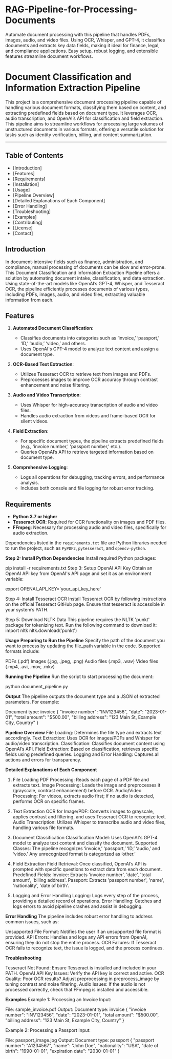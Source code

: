 # RAG-Pipeline-for-Processing-Documents
 Automate document processing with this pipeline that handles PDFs, images, audio, and video files. Using OCR, Whisper, and GPT-4, it classifies documents and extracts key data fields, making it ideal for finance, legal, and compliance applications. Easy setup, robust logging, and extensible features streamline document workflows.

 # Document Classification and Information Extraction Pipeline

This project is a comprehensive document processing pipeline capable of handling various document formats, classifying them based on content, and extracting predefined fields based on document type. It leverages OCR, audio transcription, and OpenAI’s API for classification and field extraction. This pipeline aims to streamline workflows for processing large volumes of unstructured documents in various formats, offering a versatile solution for tasks such as identity verification, billing, and content summarization.

---

## Table of Contents

- [Introduction]
- [Features]
- [Requirements]
- [Installation]
- [Usage]
- [Pipeline Overview]
- [Detailed Explanations of Each Component]
- [Error Handling]
- [Troubleshooting]
- [Examples]
- [Contributing]
- [License]
- [Contact]


## Introduction

In document-intensive fields such as finance, administration, and compliance, manual processing of documents can be slow and error-prone. This Document Classification and Information Extraction Pipeline offers a solution by automating document intake, classification, and data extraction. Using state-of-the-art models like OpenAI’s GPT-4, Whisper, and Tesseract OCR, the pipeline efficiently processes documents of various types, including PDFs, images, audio, and video files, extracting valuable information from each.


## Features

1. **Automated Document Classification**:
   - Classifies documents into categories such as ‘invoice,’ ‘passport,’ ‘ID,’ ‘audio,’ ‘video,’ and others.
   - Uses OpenAI's GPT-4 model to analyze text content and assign a document type.

2. **OCR-Based Text Extraction**:
   - Utilizes Tesseract OCR to retrieve text from images and PDFs.
   - Preprocesses images to improve OCR accuracy through contrast enhancement and noise filtering.

3. **Audio and Video Transcription**:
   - Uses Whisper for high-accuracy transcription of audio and video files.
   - Handles audio extraction from videos and frame-based OCR for silent videos.

4. **Field Extraction**:
   - For specific document types, the pipeline extracts predefined fields (e.g., 'invoice number,' 'passport number,' etc.).
   - Queries OpenAI’s API to retrieve targeted information based on document type.

5. **Comprehensive Logging**:
   - Logs all operations for debugging, tracking errors, and performance analysis.
   - Includes both console and file logging for robust error tracking.



## Requirements

- **Python 3.7 or higher**
- **Tesseract OCR**: Required for OCR functionality on images and PDF files.
- **FFmpeg**: Necessary for processing audio and video files, specifically for audio extraction.
  
Dependencies listed in the `requirements.txt` file are Python libraries needed to run the project, such as `PyPDF2`, `pytesseract`, and `opencv-python`.

**Step 2: Install Python Dependencies**
Install required Python packages:

pip install -r requirements.txt
Step 3: Setup OpenAI API Key
Obtain an OpenAI API key from OpenAI's API page and set it as an environment variable:


export OPENAI_API_KEY='your_api_key_here'

Step 4: Install Tesseract OCR
Install Tesseract OCR by following instructions on the official Tesseract GitHub page. Ensure that tesseract is accessible in your system’s PATH.

Step 5: Download NLTK Data
This pipeline requires the NLTK 'punkt' package for tokenizing text. Run the following command to download it:
import nltk
nltk.download('punkt')


**Usage**
**Preparing to Run the Pipeline**
Specify the path of the document you want to process by updating the file_path variable in the code. Supported formats include:

PDFs (.pdf)
Images (.jpg, .jpeg, .png)
Audio files (.mp3, .wav)
Video files (.mp4, .avi, .mov, .mkv)


**Running the Pipeline**
Run the script to start processing the document:

python document_pipeline.py


**Output**
The pipeline outputs the document type and a JSON of extracted parameters. For example:


Document type: invoice
{
    "invoice number": "INV123456",
    "date": "2023-01-01",
    "total amount": "$500.00",
    "billing address": "123 Main St, Example City, Country"
}

**Pipeline Overview**
File Loading: Determines the file type and extracts text accordingly.
Text Extraction: Uses OCR for images/PDFs and Whisper for audio/video transcription.
Classification: Classifies document content using OpenAI’s API.
Field Extraction: Based on classification, retrieves specific fields using predefined queries.
Logging and Error Handling: Captures all actions and errors for transparency.


**Detailed Explanations of Each Component**
1. File Loading
PDF Processing: Reads each page of a PDF file and extracts text.
Image Processing: Loads the image and preprocesses it (grayscale, contrast enhancement) before OCR.
Audio/Video Processing: For videos, extracts audio first; if no audio is detected, performs OCR on specific frames.

2. Text Extraction
OCR for Image/PDF: Converts images to grayscale, applies contrast and filtering, and uses Tesseract OCR to recognize text.
Audio Transcription: Utilizes Whisper to transcribe audio and video files, handling various file formats.

3. Document Classification
Classification Model: Uses OpenAI's GPT-4 model to analyze text content and classify the document.
Supported Classes: The pipeline recognizes ‘invoice,’ ‘passport,’ ‘ID,’ ‘audio,’ and ‘video.’ Any unrecognized format is categorized as ‘other.’

4. Field Extraction
Field Retrieval: Once classified, OpenAI’s API is prompted with specific questions to extract data from each document.
Predefined Fields:
Invoice: Extracts 'invoice number', 'date', 'total amount', 'billing address'.
Passport: Extracts 'passport number', 'name', 'nationality', 'date of birth'.

5. Logging and Error Handling
Logging: Logs every step of the process, providing a detailed record of operations.
Error Handling: Catches and logs errors to avoid pipeline crashes and assist in debugging.


**Error Handling**
The pipeline includes robust error handling to address common issues, such as:

Unsupported File Format: Notifies the user if an unsupported file format is provided.
API Errors: Handles and logs any API errors from OpenAI, ensuring they do not stop the entire process.
OCR Failures: If Tesseract OCR fails to recognize text, the issue is logged, and the process continues.

**Troubleshooting**

Tesseract Not Found: Ensure Tesseract is installed and included in your PATH.
OpenAI API Key Issues: Verify the API key is correct and active.
OCR Quality: Poor OCR results? Adjust preprocessing in preprocess_image by tuning contrast and noise filtering.
Audio Issues: If the audio is not processed correctly, check that FFmpeg is installed and accessible.

**Examples**
Example 1: Processing an Invoice
Input:

File: sample_invoice.pdf
Output:
Document type: invoice
{
    "invoice number": "INV123456",
    "date": "2023-01-01",
    "total amount": "$500.00",
    "billing address": "123 Main St, Example City, Country"
}

Example 2: Processing a Passport
Input:

File: passport_image.jpg
Output:
Document type: passport
{
    "passport number": "A1234567",
    "name": "John Doe",
    "nationality": "USA",
    "date of birth": "1990-01-01",
    "expiration date": "2030-01-01"
}

